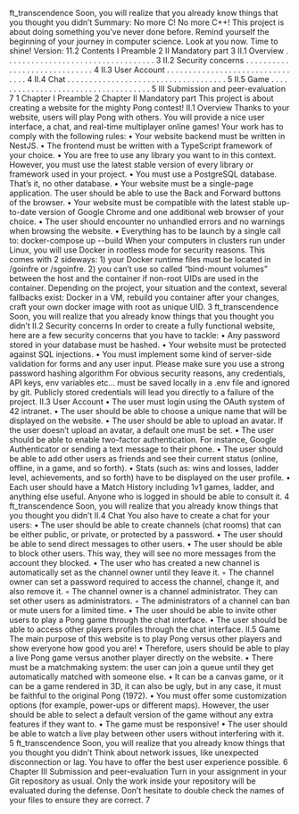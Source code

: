 ft_transcendence
Soon, you will realize that you already know things
that you thought you didn’t
Summary:
No more C! No more C++!
This project is about doing something you’ve never done before.
Remind yourself the beginning of your journey in computer science.
Look at you now. Time to shine!
Version: 11.2
Contents
I Preamble 2
II Mandatory part 3
II.1 Overview . . . . . . . . . . . . . . . . . . . . . . . . . . . . . . . . . . 3
II.2 Security concerns . . . . . . . . . . . . . . . . . . . . . . . . . . . . . 4
II.3 User Account . . . . . . . . . . . . . . . . . . . . . . . . . . . . . . . . 4
II.4 Chat . . . . . . . . . . . . . . . . . . . . . . . . . . . . . . . . . . . . 5
II.5 Game . . . . . . . . . . . . . . . . . . . . . . . . . . . . . . . . . . . . 5
III Submission and peer-evaluation 7
1
Chapter I
Preamble
2
Chapter II
Mandatory part
This project is about creating a website for the mighty Pong contest!
II.1 Overview
Thanks to your website, users will play Pong with others. You will provide a nice user
interface, a chat, and real-time multiplayer online games!
Your work has to comply with the following rules:
• Your website backend must be written in NestJS.
• The frontend must be written with a TypeScript framework of your choice.
• You are free to use any library you want to in this context. However, you must use
the latest stable version of every library or framework used in your project.
• You must use a PostgreSQL database. That’s it, no other database.
• Your website must be a single-page application. The user should be able to use the
Back and Forward buttons of the browser.
• Your website must be compatible with the latest stable up-to-date version of
Google Chrome and one additional web browser of your choice.
• The user should encounter no unhandled errors and no warnings when browsing the
website.
• Everything has to be launch by a single call to: docker-compose up --build
When your computers in clusters run under Linux, you will use
Docker in rootless mode for security reasons. This comes with 2
sideways: 1) your Docker runtime files must be located in /goinfre
or /sgoinfre. 2) you can’t use so called “bind-mount volumes”
between the host and the container if non-root UIDs are used in the
container. Depending on the project, your situation and the context,
several fallbacks exist: Docker in a VM, rebuild you container after
your changes, craft your own docker image with root as unique UID.
3
ft_transcendence
Soon, you will realize that you already know things
that you thought you didn’t
II.2 Security concerns
In order to create a fully functional website, here are a few security concerns that you
have to tackle:
• Any password stored in your database must be hashed.
• Your website must be protected against SQL injections.
• You must implement some kind of server-side validation for forms and any user
input.
Please make sure you use a strong password hashing algorithm
For obvious security reasons, any credentials, API keys, env
variables etc... must be saved locally in a .env file and ignored by
git. Publicly stored credentials will lead you directly to a failure
of the project.
II.3 User Account
• The user must login using the OAuth system of 42 intranet.
• The user should be able to choose a unique name that will be displayed on the
website.
• The user should be able to upload an avatar. If the user doesn’t upload an avatar,
a default one must be set.
• The user should be able to enable two-factor authentication. For instance,
Google Authenticator or sending a text message to their phone.
• The user should be able to add other users as friends and see their current status
(online, offline, in a game, and so forth).
• Stats (such as: wins and losses, ladder level, achievements, and so forth) have to
be displayed on the user profile.
• Each user should have a Match History including 1v1 games, ladder, and anything else useful. Anyone who is logged in should be able to consult it.
4
ft_transcendence
Soon, you will realize that you already know things
that you thought you didn’t
II.4 Chat
You also have to create a chat for your users:
• The user should be able to create channels (chat rooms) that can be either public,
or private, or protected by a password.
• The user should be able to send direct messages to other users.
• The user should be able to block other users. This way, they will see no more
messages from the account they blocked.
• The user who has created a new channel is automatically set as the channel owner
until they leave it.
◦ The channel owner can set a password required to access the channel, change
it, and also remove it.
◦ The channel owner is a channel administrator. They can set other users as
administrators.
◦ The administrators of a channel can ban or mute users for a limited time.
• The user should be able to invite other users to play a Pong game through the chat
interface.
• The user should be able to access other players profiles through the chat interface.
II.5 Game
The main purpose of this website is to play Pong versus other players and show everyone
how good you are!
• Therefore, users should be able to play a live Pong game versus another player
directly on the website.
• There must be a matchmaking system: the user can join a queue until they get
automatically matched with someone else.
• It can be a canvas game, or it can be a game rendered in 3D, it can also be ugly,
but in any case, it must be faithful to the original Pong (1972).
• You must offer some customization options (for example, power-ups or different
maps). However, the user should be able to select a default version of the game
without any extra features if they want to.
• The game must be responsive!
• The user should be able to watch a live play between other users without interfering
with it.
5
ft_transcendence
Soon, you will realize that you already know things
that you thought you didn’t
Think about network issues, like unexpected disconnection or lag.
You have to offer the best user experience possible.
6
Chapter III
Submission and peer-evaluation
Turn in your assignment in your Git repository as usual. Only the work inside your
repository will be evaluated during the defense. Don’t hesitate to double check the
names of your files to ensure they are correct.
7
